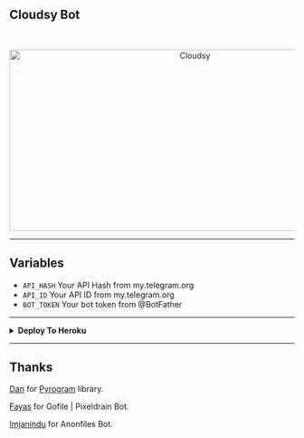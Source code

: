 ## Cloudsy Bot
<br>
<p align=center>
<img src="https://socialify.git.ci/Reindears/Cloudsy/image?description=1&font=Rokkitt&forks=1&issues=1&language=1&logo=https%3A%2F%2Ffreepngimg.com%2Fthumb%2Fiphone%2F68111-apple-app-drive-iphone-icloud-logo-my.png&name=1&owner=1&pattern=Floating%20Cogs&pulls=1&stargazers=1&theme=Dark" alt="Cloudsy" width="640" height="320" /></p>

---
## Variables

- `API_HASH` Your API Hash from my.telegram.org
- `API_ID` Your API ID from my.telegram.org
- `BOT_TOKEN` Your bot token from @BotFather

---

<details>
    <summary><b>Deploy To Heroku</b></summary>
    <p align="left"></p>
  <br>
    <a href="https://heroku.com/deploy?template=https://github.com/Reindears/Cloudsy">
        <img height="30px" src="https://www.herokucdn.com/deploy/button.svg">
    </a>
</details>

---

## Thanks
[Dan](https://github.com/delivrance "Dan") for [Pyrogram](https://github.com/pyrogram/pyrogram "Pyrogram") library.

[Fayas](https://github.com/Fayasnoushad "Fayas Noushad") for Gofile | Pixeldrain Bot.

[Imjanindu](https://github.com/imjanindu "ImJanindu") for Anonfiles Bot.
